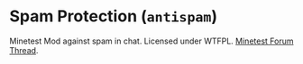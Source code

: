 # Spam Protection (`antispam`)

Minetest Mod against spam in chat. Licensed under WTFPL. [Minetest Forum Thread](https://forum.minetest.net/viewtopic.php?f=9&t=21052).
